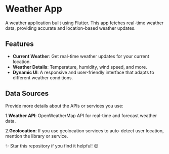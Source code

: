 # Weather App 
A weather application built using Flutter. This app fetches real-time weather data, providing accurate and location-based weather updates.  

##  Features  
- **Current Weather**: Get real-time weather updates for your current location.  
- **Weather Details**: Temperature, humidity, wind speed, and more.  
- **Dynamic UI**: A responsive and user-friendly interface that adapts to different weather conditions.  
  
##  Data Sources
Provide more details about the APIs or services you use:

1.**Weather API**: OpenWeatherMap API for real-time and forecast weather data.

2.**Geolocation**: If you use geolocation services to auto-detect user location, mention the library or service.
  

 ✨ Star this repository if you find it helpful! 😊

